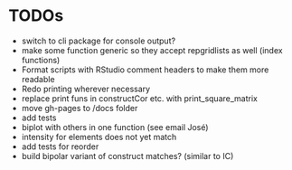 # TODOs

  * switch to cli package for console output?
  * make some function generic so they accept repgridlists as well (index functions)
  * Format scripts with RStudio comment headers to make them more readable
  * Redo printing wherever necessary
  * replace print funs in constructCor etc. with print_square_matrix 
  * move gh-pages to /docs folder
  * add tests
  * biplot with others in one function (see email José)
  * intensity for elements does not yet match
  * add tests for reorder
  * build bipolar variant of construct matches? (similar to IC)
  
